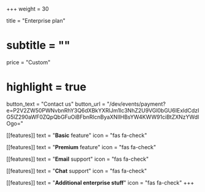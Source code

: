 +++
weight = 30

title = "Enterprise plan"
# subtitle = ""

price = "Custom"
# highlight = true

button_text = "Contact us"
button_url = "/dev/events/payment?e=P2V2ZW50PWNvbnRhY3Q6dXBkYXRlJm1lc3NhZ2U9VGl0bGU6IExldCdzIG5lZ290aWF0ZQpQbGFuOiBFbnRlcnByaXNlIHBsYW4KWW91ciBtZXNzYWdlOgo="

[[features]]
  text = "**Basic** feature"
  icon = "fas fa-check"

[[features]]
  text = "**Premium** feature"
  icon = "fas fa-check"

[[features]]
  text = "**Email** support"
  icon = "fas fa-check"

[[features]]
  text = "**Chat** support"
  icon = "fas fa-check"

[[features]]
  text = "**Additional enterprise stuff**"
  icon = "fas fa-check"
+++
